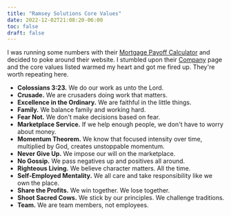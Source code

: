 ```yaml
---
title: "Ramsey Solutions Core Values"
date: 2022-12-02T21:08:20-06:00
toc: false
draft: false
---
```


I was running some numbers with their [Mortgage Payoff Calculator](https://www.ramseysolutions.com/real-estate/mortgage-payoff-calculator) and decided to poke around their website. I stumbled upon their [Company](https://www.ramseysolutions.com/company) page and the core values listed warmed my heart and got me fired up. They're worth repeating here.

<!--more-->

- **Colossians 3:23.** We do our work as unto the Lord.
- **Crusade.** We are crusaders doing work that matters.
- **Excellence in the Ordinary.** We are faithful in the little things.
- **Family.** We balance family and working hard.
- **Fear Not.** We don't make decisions based on fear.
- **Marketplace Service.** If we help enough people, we don't have to worry about money.
- **Momentum Theorem.** We know that focused intensity over time, multiplied by God, creates unstoppable momentum.
- **Never Give Up.** We impose our will on the marketplace.
- **No Gossip.** We pass negatives up and positives all around.
- **Righteous Living.** We believe character matters. All the time.
- **Self-Employed Mentality.** We all care and take responsibility like we own the place.
- **Share the Profits.** We win together. We lose together.
- **Shoot Sacred Cows.** We stick by our principles. We challenge traditions.
- **Team.** We are team members, not employees.
